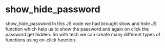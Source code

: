 # show_hide_password
show_hide_password
In this JS code we had brought show and hide JS function which help us to show the password and again on click the password get hidden. So with tech we can create many different types of functions using on-click function.
